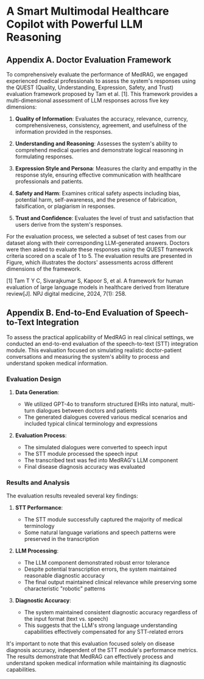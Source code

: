 # A Smart Multimodal Healthcare Copilot with Powerful LLM Reasoning





## Appendix A. Doctor Evaluation Framework

To comprehensively evaluate the performance of MedRAG, we engaged experienced medical professionals to assess the system's responses using the QUEST (Quality, Understanding, Expression, Safety, and Trust) evaluation framework proposed by Tam et al. [1]. This framework provides a multi-dimensional assessment of LLM responses across five key dimensions:

1. **Quality of Information**: Evaluates the accuracy, relevance, currency, comprehensiveness, consistency, agreement, and usefulness of the information provided in the responses.

2. **Understanding and Reasoning**: Assesses the system's ability to comprehend medical queries and demonstrate logical reasoning in formulating responses.

3. **Expression Style and Persona**: Measures the clarity and empathy in the response style, ensuring effective communication with healthcare professionals and patients.

4. **Safety and Harm**: Examines critical safety aspects including bias, potential harm, self-awareness, and the presence of fabrication, falsification, or plagiarism in responses.

5. **Trust and Confidence**: Evaluates the level of trust and satisfaction that users derive from the system's responses.

For the evaluation process, we selected a subset of test cases from our dataset along with their corresponding LLM-generated answers. Doctors were then asked to evaluate these responses using the QUEST framework criteria scored on a scale of 1 to 5. The evaluation results are presented in Figure, which illustrates the doctors' assessments across different dimensions of the framework.

[1] Tam T Y C, Sivarajkumar S, Kapoor S, et al. A framework for human evaluation of large language models in healthcare derived from literature review[J]. NPJ digital medicine, 2024, 7(1): 258.

## Appendix B. End-to-End Evaluation of Speech-to-Text Integration

To assess the practical applicability of MedRAG in real clinical settings, we conducted an end-to-end evaluation of the speech-to-text (STT) integration module. This evaluation focused on simulating realistic doctor-patient conversations and measuring the system's ability to process and understand spoken medical information.

### Evaluation Design

1. **Data Generation**:
   - We utilized GPT-4o to transform structured EHRs into natural, multi-turn dialogues between doctors and patients
   - The generated dialogues covered various medical scenarios and included typical clinical terminology and expressions

2. **Evaluation Process**:
   - The simulated dialogues were converted to speech input
   - The STT module processed the speech input
   - The transcribed text was fed into MedRAG's LLM component
   - Final disease diagnosis accuracy was evaluated

### Results and Analysis

The evaluation results revealed several key findings:

1. **STT Performance**:
   - The STT module successfully captured the majority of medical terminology
   - Some natural language variations and speech patterns were preserved in the transcription

2. **LLM Processing**:
   - The LLM component demonstrated robust error tolerance
   - Despite potential transcription errors, the system maintained reasonable diagnostic accuracy
   - The final output maintained clinical relevance while preserving some characteristic "robotic" patterns

3. **Diagnostic Accuracy**:
   - The system maintained consistent diagnostic accuracy regardless of the input format (text vs. speech)
   - This suggests that the LLM's strong language understanding capabilities effectively compensated for any STT-related errors

It's important to note that this evaluation focused solely on disease diagnosis accuracy, independent of the STT module's performance metrics. The results demonstrate that MedRAG can effectively process and understand spoken medical information while maintaining its diagnostic capabilities.

